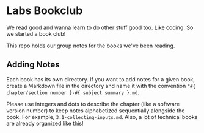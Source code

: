 # Labs Bookclub

We read good and wanna learn to do other stuff good too. Like coding. So we started a book club!

This repo holds our group notes for the books we've been reading.

## Adding Notes

Each book has its own directory. If you want to add notes for a given book, create a Markdown file in the directory and name it with the convention `"#{ chapter/section number }-#{ subject summary }.md`.

Please use integers and dots to describe the chapter (like a software version number) to keep notes alphabetized sequentially alongside the book. For example, `3.1-collecting-inputs.md`. Also, a lot of technical books are already organized like this!
